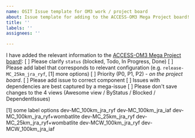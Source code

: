 ```yaml
---
name: OSIT Issue template for OM3 work / project board
about: Issue template for adding to the ACCESS-OM3 Mega Project board!
title: ''
labels: ''
assignees: ''

---
```


<!-- Delete the following if the issue is not relevant to OM3 --> 
I have added the relevant information to the [ACCESS-OM3 Mega Project board!](https://github.com/orgs/ACCESS-NRI/projects/24):
[ ] Please clarify `status` (blocked, Todo, In Progress, Done)
[ ] Please add label that corresponds to relevant configuration (e.g. `release-MC_25km_jra_ryf`, [1] more options)
[ ] Priority (P0, P1, P2) - _on the project board_.
[ ] Please add issue to correct component
[ ] Issues with dependencies are best captured by a mega-issue
[ ] Please don't save changes to the 4 views (Awesome view / ByStatus / Blocked / DependentIssues)

[1] some label options
dev-MC_100km_jra_ryf
dev-MC_100km_jra_iaf
dev-MC_100km_jra_ryf+wombatlite
dev-MC_25km_jra_ryf
dev-MC_25km_jra_ryf+wombatlite
dev-MCW_100km_jra_ryf
dev-MCW_100km_jra_iaf
